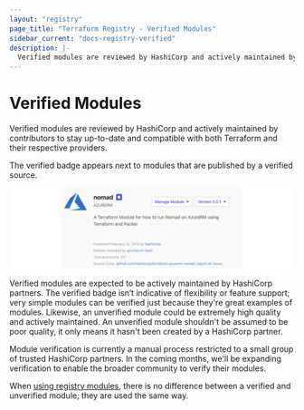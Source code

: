 ```yaml
---
layout: "registry"
page_title: "Terraform Registry - Verified Modules"
sidebar_current: "docs-registry-verified"
description: |-
  Verified modules are reviewed by HashiCorp and actively maintained by contributors to stay up-to-date and compatible with both Terraform and their respective providers.
---
```


# Verified Modules

Verified modules are reviewed by HashiCorp and actively maintained by contributors to stay up-to-date and compatible with both Terraform and their respective providers.

The verified badge appears next to modules that are published by a verified source.

![Verified module listing](./images/registry-verified.png)

Verified modules are expected to be actively maintained by HashiCorp partners.
The verified badge isn’t indicative of flexibility or feature support; very
simple modules can be verified just because they're great examples of modules.
Likewise, an unverified module could be extremely high quality and actively
maintained. An unverified module shouldn't be assumed to be poor quality, it
only means it hasn't been created by a HashiCorp partner.

Module verification is currently a manual process restricted to a small group
of trusted HashiCorp partners. In the coming months, we'll be expanding
verification to enable the broader community to verify their modules.

When [using registry modules](/docs/registry/modules/use.html), there is no
difference between a verified and unverified module; they are used the same
way.
